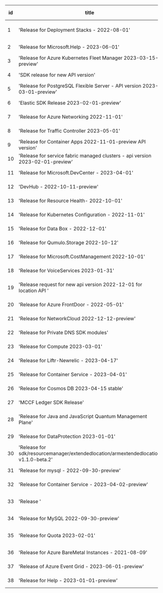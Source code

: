 | id | title | Python | Go | Java | Js | created date | target date | status |
| ------ | ------ | ------ | ------ | ------ | ------ | ------ | ------ | :-----: |
| 1 | 'Release for Deployment Stacks - 2022-08-01'  | [#4179](https://github.com/Azure/sdk-release-request/issues/4179)  | [#4182](https://github.com/Azure/sdk-release-request/issues/4182)  | [#4180](https://github.com/Azure/sdk-release-request/issues/4180)  | [#4181](https://github.com/Azure/sdk-release-request/issues/4181)  | 05-18 | 06-23 | Hold on by Python/ |
| 2 | 'Release for Microsoft.Help - 2023-06-01'  | [#4175](https://github.com/Azure/sdk-release-request/issues/4175)  | [#4176](https://github.com/Azure/sdk-release-request/issues/4176)  | [#4177](https://github.com/Azure/sdk-release-request/issues/4177)  | [#4178](https://github.com/Azure/sdk-release-request/issues/4178)  | 05-18 | 06-23 |  |
| 3 | 'Release for Azure Kubernetes Fleet Manager 2023-03-15-preview'  | [#4172](https://github.com/Azure/sdk-release-request/issues/4172)  | [#4173](https://github.com/Azure/sdk-release-request/issues/4173)  | [#4174](https://github.com/Azure/sdk-release-request/issues/4174)  | [#4171](https://github.com/Azure/sdk-release-request/issues/4171)  | 05-18 | 06-23 |  |
| 4 | 'SDK release for new API version'  | [#4163](https://github.com/Azure/sdk-release-request/issues/4163)  | [#4164](https://github.com/Azure/sdk-release-request/issues/4164)  |  | [#4162](https://github.com/Azure/sdk-release-request/issues/4162)  | 05-14 | 05-26 |  |
| 5 | 'Release for PostgreSQL Flexible Server - API version 2023-03-01-preview'  | [#4158](https://github.com/Azure/sdk-release-request/issues/4158)  | [#4160](https://github.com/Azure/sdk-release-request/issues/4160)  | [#4159](https://github.com/Azure/sdk-release-request/issues/4159)  | [#4157](https://github.com/Azure/sdk-release-request/issues/4157)  | 05-11 | 05-26 |  |
| 6 | 'Elastic SDK Release 2023-02-01-preview'  | [#4153](https://github.com/Azure/sdk-release-request/issues/4153)  |  | [#4155](https://github.com/Azure/sdk-release-request/issues/4155)  | [#4156](https://github.com/Azure/sdk-release-request/issues/4156)  | 05-11 | 05-26 |  |
| 7 | 'Release for Azure Networking 2022-11-01'  | [#4138](https://github.com/Azure/sdk-release-request/issues/4138)  | [#4140](https://github.com/Azure/sdk-release-request/issues/4140)  | [#4141](https://github.com/Azure/sdk-release-request/issues/4141)  | [#4139](https://github.com/Azure/sdk-release-request/issues/4139)  | 05-07 | 05-26 |  |
| 8 | 'Release for Traffic Controller 2023-05-01'  | [#4134](https://github.com/Azure/sdk-release-request/issues/4134)  | [#4137](https://github.com/Azure/sdk-release-request/issues/4137)  |  | [#4136](https://github.com/Azure/sdk-release-request/issues/4136)  | 05-05 | 05-26 |  |
| 9 | 'Release for Container Apps 2022-11-01-preview API version'  | [#4131](https://github.com/Azure/sdk-release-request/issues/4131)  | [#4132](https://github.com/Azure/sdk-release-request/issues/4132)  |  | [#4133](https://github.com/Azure/sdk-release-request/issues/4133)  | 05-05 | 05-26 |  |
| 10 | 'Release for service fabric managed clusters - api version 2023-02-01-preview'  | [#4129](https://github.com/Azure/sdk-release-request/issues/4129)  |  |  |  | 05-04 | 05-26 |  |
| 11 | 'Release for Microsoft.DevCenter - 2023-04-01'  | [#4128](https://github.com/Azure/sdk-release-request/issues/4128)  | [#4125](https://github.com/Azure/sdk-release-request/issues/4125)  |  | [#4127](https://github.com/Azure/sdk-release-request/issues/4127)  | 05-04 | 05-26 |  |
| 12 | 'DevHub - 2022-10-11-preview'  | [#4119](https://github.com/Azure/sdk-release-request/issues/4119)  | [#4122](https://github.com/Azure/sdk-release-request/issues/4122)  |  | [#4120](https://github.com/Azure/sdk-release-request/issues/4120)  | 05-01 | 05-26 |  |
| 13 | 'Release for Resource Health- 2022-10-01'  | [#4118](https://github.com/Azure/sdk-release-request/issues/4118)  | [#4116](https://github.com/Azure/sdk-release-request/issues/4116)  | [#4115](https://github.com/Azure/sdk-release-request/issues/4115)  | [#4117](https://github.com/Azure/sdk-release-request/issues/4117)  | 05-01 | 05-26 |  |
| 14 | 'Release for Kubernetes Configuration - 2022-11-01'  | [#4108](https://github.com/Azure/sdk-release-request/issues/4108)  | [#4106](https://github.com/Azure/sdk-release-request/issues/4106)  |  | [#4107](https://github.com/Azure/sdk-release-request/issues/4107)  | 04-28 | 05-26 |  |
| 15 | 'Release for Data Box - 2022-12-01'  | [#4104](https://github.com/Azure/sdk-release-request/issues/4104)  | [#4103](https://github.com/Azure/sdk-release-request/issues/4103)  | [#4105](https://github.com/Azure/sdk-release-request/issues/4105)  | [#4102](https://github.com/Azure/sdk-release-request/issues/4102)  | 04-27 | 05-26 |  |
| 16 | 'Release for Qumulo.Storage 2022-10-12'  | [#4097](https://github.com/Azure/sdk-release-request/issues/4097)  | [#4095](https://github.com/Azure/sdk-release-request/issues/4095)  | [#4094](https://github.com/Azure/sdk-release-request/issues/4094)  | [#4096](https://github.com/Azure/sdk-release-request/issues/4096)  | 04-26 | 05-26 |  |
| 17 | 'Release for Microsoft.CostManagement 2022-10-01'  | [#4089](https://github.com/Azure/sdk-release-request/issues/4089)  | [#4087](https://github.com/Azure/sdk-release-request/issues/4087)  | [#4086](https://github.com/Azure/sdk-release-request/issues/4086)  | [#4088](https://github.com/Azure/sdk-release-request/issues/4088)  | 04-25 | 05-26 |  |
| 18 | 'Release for VoiceServices 2023-01-31'  | [#4085](https://github.com/Azure/sdk-release-request/issues/4085)  |  |  |  | 04-25 | 05-26 |  |
| 19 | 'Release request for new api version 2022-12-01 for location API '  | [#4079](https://github.com/Azure/sdk-release-request/issues/4079)  | [#4082](https://github.com/Azure/sdk-release-request/issues/4082)  | [#4081](https://github.com/Azure/sdk-release-request/issues/4081)  |  | 04-24 | 05-26 | Hold on by Python/ |
| 20 | 'Release for Azure FrontDoor - 2022-05-01'  | [#4077](https://github.com/Azure/sdk-release-request/issues/4077)  | [#4075](https://github.com/Azure/sdk-release-request/issues/4075)  | [#4078](https://github.com/Azure/sdk-release-request/issues/4078)  | [#4076](https://github.com/Azure/sdk-release-request/issues/4076)  | 04-23 | 05-26 |  |
| 21 | 'Release for NetworkCloud 2022-12-12-preview'  | [#4074](https://github.com/Azure/sdk-release-request/issues/4074)  | [#4072](https://github.com/Azure/sdk-release-request/issues/4072)  |  | [#4073](https://github.com/Azure/sdk-release-request/issues/4073)  | 04-21 | 05-26 |  |
| 22 | 'Release for Private DNS SDK modules'  | [#4068](https://github.com/Azure/sdk-release-request/issues/4068)  |  |  | [#4067](https://github.com/Azure/sdk-release-request/issues/4067)  | 04-20 | 05-26 |  |
| 23 | 'Release for Compute 2023-03-01'  | [#4058](https://github.com/Azure/sdk-release-request/issues/4058)  | [#4059](https://github.com/Azure/sdk-release-request/issues/4059)  |  | [#4060](https://github.com/Azure/sdk-release-request/issues/4060)  | 04-18 | 05-26 |  |
| 24 | 'Release for Liftr-Newrelic - 2023-04-17'  | [#4050](https://github.com/Azure/sdk-release-request/issues/4050)  | [#4051](https://github.com/Azure/sdk-release-request/issues/4051)  |  | [#4053](https://github.com/Azure/sdk-release-request/issues/4053)  | 04-17 | 05-26 |  |
| 25 | 'Release for Container Service - 2023-04-01'  |  | [#4143](https://github.com/Azure/sdk-release-request/issues/4143)  | [#4145](https://github.com/Azure/sdk-release-request/issues/4145)  | [#4142](https://github.com/Azure/sdk-release-request/issues/4142)  | 05-08 | 05-26 |  |
| 26 | 'Release for Cosmos DB 2023-04-15 stable'  |  | [#4113](https://github.com/Azure/sdk-release-request/issues/4113)  | [#4112](https://github.com/Azure/sdk-release-request/issues/4112)  | [#4111](https://github.com/Azure/sdk-release-request/issues/4111)  | 04-28 | 05-26 |  |
| 27 | 'MCCF Ledger SDK Release'  |  | [#4100](https://github.com/Azure/sdk-release-request/issues/4100)  | [#4098](https://github.com/Azure/sdk-release-request/issues/4098)  |  | 04-26 | 05-26 |  |
| 28 | 'Release for Java and JavaScript Quantum Management Plane'  |  |  | [#3991](https://github.com/Azure/sdk-release-request/issues/3991)  |  | 03-24 | 04-28 | Hold on by Java/ |
| 29 | 'Release for DataProtection 2023-01-01'  |  |  | [#3692](https://github.com/Azure/sdk-release-request/issues/3692)  |  | 01-24 | 02-24 |  |
| 30 | 'Release for sdk/resourcemanager/extendedlocation/armextendedlocation v1.1.0-beta.2'  |  | [#4152](https://github.com/Azure/sdk-release-request/issues/4152)  |  |  | 05-10 | 05-26 |  |
| 31 | 'Release for mysql - 2022-09-30-preview'  |  | [#4148](https://github.com/Azure/sdk-release-request/issues/4148)  |  |  | 05-09 | 05-26 |  |
| 32 | 'Release for Container Service - 2023-04-02-preview'  |  | [#4147](https://github.com/Azure/sdk-release-request/issues/4147)  |  | [#4146](https://github.com/Azure/sdk-release-request/issues/4146)  | 05-08 | 05-26 |  |
| 33 | 'Release '  |  | [#4064](https://github.com/Azure/sdk-release-request/issues/4064)  |  | [#4063](https://github.com/Azure/sdk-release-request/issues/4063)  | 04-18 | 05-26 | Hold on by JS/Go/ |
| 34 | 'Release for MySQL 2022-09-30-preview'  |  | [#4057](https://github.com/Azure/sdk-release-request/issues/4057)  |  | [#4056](https://github.com/Azure/sdk-release-request/issues/4056)  | 04-18 | 05-26 |  |
| 35 | 'Release for Quota 2023-02-01'  |  | [#3967](https://github.com/Azure/sdk-release-request/issues/3967)  |  | [#3968](https://github.com/Azure/sdk-release-request/issues/3968)  | 03-22 | 04-28 | Hold on by JS/Go/ |
| 36 | 'Release for Azure BareMetal Instances - 2021-08-09'  |  |  |  | [#4183](https://github.com/Azure/sdk-release-request/issues/4183)  | 05-19 | 06-23 |  |
| 37 | 'Release of Azure Event Grid - 2023-06-01-preview'  |  |  |  | [#4169](https://github.com/Azure/sdk-release-request/issues/4169)  | 05-16 | 06-23 |  |
| 38 | 'Release for Help - 2023-01-01-preview'  |  |  |  | [#4034](https://github.com/Azure/sdk-release-request/issues/4034)  | 04-12 | 04-28 |  |
